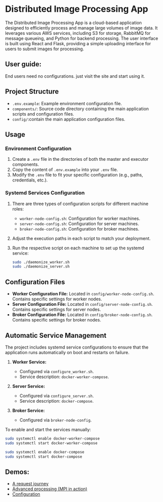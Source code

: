 # Distributed Image Processing App

The Distributed Image Processing App is a cloud-based application designed to efficiently process and manage large volumes of image data. It leverages various   AWS services, including S3 for storage, RabbitMQ for message queueing, and Python for backend processing. The user interface is built using React and Flask, providing a simple uploading interface for users to submit images for processing.


## User guide:
End users need no configurations. just visit the site and start using it.

## Project Structure

- `.env.example`: Example environment configuration file.
- `components/`: Source code directory containing the main application scripts and configuration files.
- `config/`:contain the main application  configuration files.



## Usage


### Environment Configuration

1. Create a `.env` file in the directories of both the master and executor components.
2. Copy the content of `.env.example` into your `.env` file.
3. Modify the `.env` file to fit your specific configuration (e.g., paths, credentials, etc.).

### Systemd Services Configuration

1. There are three types of configuration scripts for different machine roles:
   - `worker-node-config.sh`: Configuration for worker machines.
   - `server-node-config.sh`: Configuration for server machines.
   - `broker-node-config.sh`: Configuration for broker machines.
1. Adjust the execution paths in each script to match your deployment.
2. Run the respective script on each machine to set up the systemd service:

    ```bash
    sudo ./daemonize_worker.sh
    sudo ./daemonize_server.sh
    ```

## Configuration Files

- **Worker Configuration File:** Located in `config/worker-node-config.sh`. Contains specific settings for worker nodes.
- **Server Configuration File:** Located in `config/server-node-config.sh`. Contains specific settings for server nodes.
- **Broker Configuration File:** Located in `config/broker-node-config.sh`. Contains specific settings for broker nodes.

## Automatic Service Management

The project includes systemd service configurations to ensure that the application runs automatically on boot and restarts on failure.

1. **Worker Service:**
   - Configured via `configure_worker.sh`.
   - Service description: `docker-worker-compose`.

2. **Server Service:**
   - Configured via `configure_server.sh`.
   - Service description: `docker-compose`.

3. **Broker Service:**
   - Configured via `broker-node-config`.

To enable and start the services manually:

```bash
sudo systemctl enable docker-worker-compose
sudo systemctl start docker-worker-compose

sudo systemctl enable docker-compose
sudo systemctl start docker-compose

```
## Demos:

- [A request journey](https://youtu.be/t7klgqfw-MM?si=7a5XFA_2CrL7Fy3P)
- [Advanced processing (MPI in action)](https://youtu.be/9XxUw2MiONM?si=-3uBCy83-uo0O7l2) 
- [Configuration](https://youtu.be/jvSPu5B_ogk?si=V5A7EH9-ez6D2_9r)

